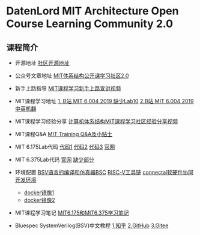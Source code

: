 # DatenLord MIT Architecture Open Course Learning Community 2.0

## 课程简介

* 开源地址
  [社区开源地址](https://github.com/datenlord/training)
* 公众号文章地址
  [MIT体系结构公开课学习社区2.0](https://mp.weixin.qq.com/s?__biz=MzkwNTMzOTE2MA==&mid=2247486264&idx=1&sn=ad81b9fa69e87cf8c1b887174ce42775&chksm=c12ff464e4f1499a0d57f615ee8e62c8d5247e4e220d7066944b646e0795d0f560abd6a585c6&scene=126&sessionid=1707057675&subscene=7&clicktime=1707057680&enterid=1707057680&key=c793b92e3a921214250d01057158c4a7fcce672bcb28b03eb2a85c57e4b664ad52d9e2bce1df08a087b10cbcfb967f96cb6615b95530e6d3c84fa07a3b9bfcccd58d925b22149dc6077bf6d5e383a2383e82275c63f6d420688a87e55dc5f152456caa104c1b95b61be3f20f389d2aae46a1b640f6787595d5d6fe71f759a30b&ascene=0&uin=MjM4ODc3NDE1NQ%3D%3D&devicetype=Windows+11+x64&version=6309092b&lang=zh_CN&countrycode=CN&exportkey=n_ChQIAhIQZzavpTCqgX6nBaW2QvuR8xLgAQIE97dBBAEAAAAAALqXDgcLS24AAAAOpnltbLcz9gKNyK89dVj0Oi%2BTTiBffz2e6c1cicmHyjb%2BkUukFYx9%2F2OCV2V47KLWhlAfJKlriAWVU4IgHZR9IAY6v65CTiHgHGwVgXb%2FTiCJGonuZIZjuWew3xpY9Yx80mQiUQjIhBxmET7LL676noOcITyR%2FVi8hb0UkSLCIp1E%2BWSruERTwEGDhaqQlWMYOP2W7zbqwjXHnWdVhntL1090nlwZufetWlAN3ZNg1JT5zg7efgX%2BdwMiHwFtdWEarvkRguoT5aK8&acctmode=0&pass_ticket=sOJ%2ByPV3u0x4zKJyHmM%2FtmT1wiGsCdeW8ItLKGKIWsIcC7zaNlyGou3uJPjMoNiThqBduXTRBKSju7JzrgcK2w%3D%3D&wx_header=1&fasttmpl_type=0&fasttmpl_fullversion=7061955-zh_CN-zip&fasttmpl_flag=1)
* 新手上路指导
  [MIT课程学习新手上路宣讲视频](https://www.bilibili.com/video/BV1u8411i7Qw/?spm_id_from=333.1007.top_right_bar_window_history.content.click)
* MIT课程学习地址
  [1. B站 MIT 6.004 2019  缺少Lab10](https://www.bilibili.com/video/BV1KK411u7FX/?spm_id_from=333.1007.top_right_bar_window_history.content.click)
  [2.B站 MIT 6.004 2019  中英机翻](https://www.bilibili.com/video/BV197411s736/?spm_id_from=333.337.search-card.all.click&vd_source=2cb22062bbd1ad0823747ec35d88c863)
* MIT课程学习经验分享
  [计算机体系结构MIT课程学习社区经验分享视频](https://www.bilibili.com/video/BV1cs4y1r7T3/?spm_id_from=333.1007.top_right_bar_window_history.content.click)
* MIT课程Q&A
  [MIT Training Q&amp;A及小贴士](https://mp.weixin.qq.com/s?__biz=MzkwNTMzOTE2MA==&mid=2247485751&idx=3&sn=36a5323b3c32984bb94c97b313aa0c23&chksm=c0f80140f78f8856abd37f667cbd06a3267eed4ed34c1d36f16f527d8613ea14d1dbdcad0b8f&scene=21#wechat_redirect)
* MIT 6.175Lab代码
  [代码1](https://github.com/dmendelsohn/6.175)
  [代码2](https://github.com/kazutoiris/MIT6.175)
  [代码3](https://github.com/GTwhy/MIT_6.175)
  [官网](http://csg.csail.mit.edu/6.175/)
* MIT 6.375Lab代码
  [官网]([官网](http://csg.csail.mit.edu/6.375/6_375_2019_www/index.html))
  [缺少部分](https://github.com/adamgallas/MIT_Bluespec_RISCV_Tutorial)
* 环境配置
  [BSV语言的编译和仿真器BSC](https://github.com/B-Lang-org/bsc/releases)
  [RISC-V工具链](https://github.com/stnolting/riscv-gcc-prebuilt)
  [connectal软硬件协同开发环境](https://github.com/cambridgehackers/connectal)

  * [docker镜像1](https://hub.docker.com/r/pwang7/connectal)
  * [docker镜像2](https://hub.docker.com/r/kazutoiris/connectal)
* MIT课程学习笔记
  [MIT6.175和MIT6.375学习笔记](https://mp.weixin.qq.com/s/I5bPw_AUWTh2VgzAm4SHhg)
* Bluespec SystemVerilog(BSV)中文教程
  [1.知乎](https://zhuanlan.zhihu.com/p/469917984)
  [2.GitHub](https://link.zhihu.com/?target=https%3A//github.com/WangXuan95/BSV_Tutorial_cn)
  [3.Gitee](https://gitee.com/wangxuan95/BSV_Tutorial_cn)
